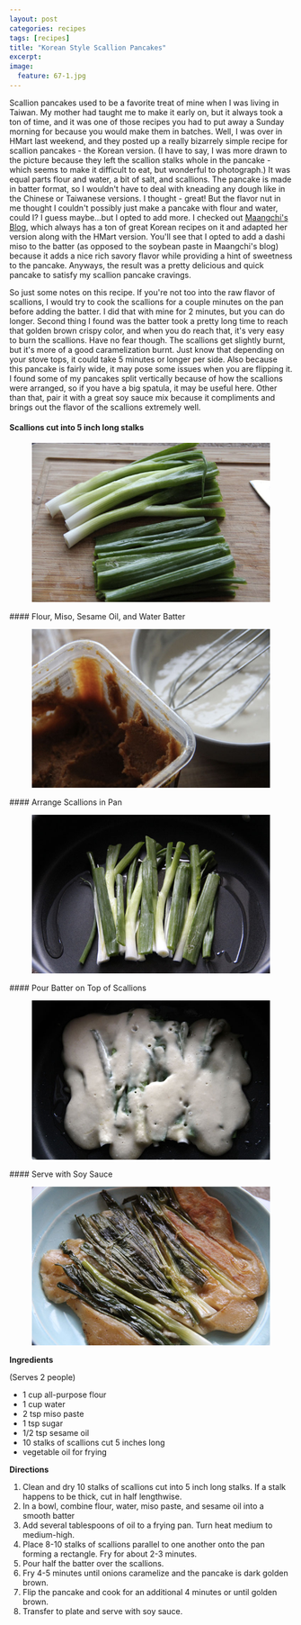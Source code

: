```yaml
---
layout: post
categories: recipes
tags: [recipes]
title: "Korean Style Scallion Pancakes"
excerpt: 
image:
  feature: 67-1.jpg
---
```


Scallion pancakes used to be a favorite treat of mine when I was living in Taiwan.  My mother had taught me to make it early on, but it always took a ton of time, and it was one of those recipes you had to put away a Sunday morning for because you would make them in batches.  Well, I was over in HMart last weekend, and they posted up a really bizarrely simple recipe for scallion pancakes - the Korean version.  (I have to say, I was more drawn to the picture because they left the scallion stalks whole in the pancake - which seems to make it difficult to eat, but wonderful to photograph.)  It was equal parts flour and water, a bit of salt, and scallions.  The pancake is made in batter format, so I wouldn't have to deal with kneading any dough like in the Chinese or Taiwanese versions.  I thought - great! But the flavor nut in me thought I couldn't possibly just make a pancake with flour and water, could I?  I guess maybe...but I opted to add more.  I checked out [Maangchi's Blog](http://www.maangchi.com/), which always has a ton of great Korean recipes on it and adapted her version along with the HMart version.  You'll see that I opted to add a dashi miso to the batter (as opposed to the soybean paste in Maangchi's blog) because it adds a nice rich savory flavor while providing a hint of sweetness to the pancake.  Anyways, the result was a pretty delicious and quick pancake to satisfy my scallion pancake cravings.

So just some notes on this recipe.  If you're not too into the raw flavor of scallions, I would try to cook the scallions for a couple minutes on the pan before adding the batter.  I did that with mine for 2 minutes, but you can do longer.  Second thing I found was the batter took a pretty long time to reach that golden brown crispy color, and when you do reach that, it's very easy to burn the scallions.  Have no fear though.  The scallions get slightly burnt, but it's more of a good caramelization burnt.  Just know that depending on your stove tops, it could take 5 minutes or longer per side.  Also because this pancake is fairly wide, it may pose some issues when you are flipping it. I found some of my pancakes split vertically because of how the scallions were arranged, so if you have a big spatula, it may be useful here.  Other than that, pair it with a great soy sauce mix because it compliments and brings out the flavor of the scallions extremely well.

#### Scallions cut into 5 inch long stalks
<figure> <img src='/images/67-2.jpg'> </figure>
#### Flour, Miso, Sesame Oil, and Water Batter
<figure> <img src='/images/67-3.jpg'> </figure>
#### Arrange Scallions in Pan
<figure> <img src='/images/67-4.jpg'> </figure>
#### Pour Batter on Top of Scallions
<figure> <img src='/images/67-5.jpg'> </figure>
#### Serve with Soy Sauce
<figure> <img src='/images/67-6.jpg'> </figure>
<section class='recipe'>
<p><strong>Ingredients</strong></p>

<p>(Serves 2 people)</p>

<ul><li>1 cup all-purpose flour</li><li>1 cup water</li><li>2 tsp miso paste</li><li>1 tsp sugar</li><li>1/2 tsp sesame oil</li><li>10 stalks of scallions cut 5 inches long</li><li>vegetable oil for frying</li></ul>

<p><strong>Directions</strong></p>

<ol><li>Clean and dry 10 stalks of scallions cut into 5 inch long stalks.  If a stalk happens to be thick, cut in half lengthwise.</li><li>In a bowl, combine flour, water, miso paste, and sesame oil into a smooth batter</li><li>Add several tablespoons of oil to a frying pan.  Turn heat medium to medium-high.</li><li>Place 8-10 stalks of scallions parallel to one another onto the pan forming a rectangle.  Fry for about 2-3 minutes.</li><li>Pour half the batter over the scallions.</li><li>Fry 4-5 minutes until onions caramelize and the pancake is dark golden brown.</li><li>Flip the pancake and cook for an additional 4 minutes or until golden brown.</li><li>Transfer to plate and serve with soy sauce. </li></ol></section>